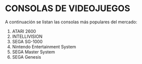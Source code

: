 # CONSOLAS DE VIDEOJUEGOS

A continuación se listan las consolas más populares del mercado:

1. ATARI 2600
2. INTELLIVISION
3. SEGA SG-1000
4. Nintendo Entertainment System
5. SEGA Master System
6. SEGA Genesis
